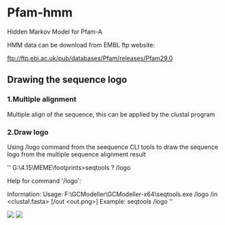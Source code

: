 # Pfam-hmm
Hidden Markov Model for Pfam-A

HMM data can be download from EMBL ftp website:

ftp://ftp.ebi.ac.uk/pub/databases/Pfam/releases/Pfam29.0


## Drawing the sequence logo
### 1.Multiple alignment
Multiple align of the sequence, this can be applied by the clustal program
### 2.Draw logo
Using /logo command from the seequence CLI tools to draw the sequence logo from the multiple sequence alignment result

''
G:\4.15\MEME\footprints>seqtools ? /logo

Help for command '/logo':

  Information:
  Usage:        F:\GCModeller\GCModeller-x64\seqtools.exe /logo /in <clustal.fasta> [/out <out.png>]
  Example:      seqtools /logo
''

![](https://raw.githubusercontent.com/SMRUCC/Sequence-Patterns-Toolkit/master/data/Xanthomonadales_MetR___Xanthomonadales.logo.png)
![](https://raw.githubusercontent.com/SMRUCC/Sequence-Patterns-Toolkit/master/data/Xanthomonadales_MetR___Xanthomonadales.png)
